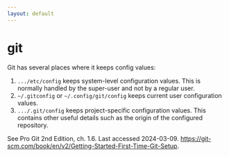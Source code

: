 ```yaml
---
layout: default
---
```


# git

Git has several places where it keeps config values:

1. `.../etc/config` keeps system-level configuration values. This is normally handled by the super-user and not by a regular user.
2. `~/.gitconfig` or `~/.config/git/config` keeps current user configuration values.
3. `.../.git/config` keeps project-specific configuration values. This contains other useful details such as the origin of the configured repository.

See Pro Git 2nd Edition, ch. 1.6. Last accessed 2024-03-09. <https://git-scm.com/book/en/v2/Getting-Started-First-Time-Git-Setup>.
